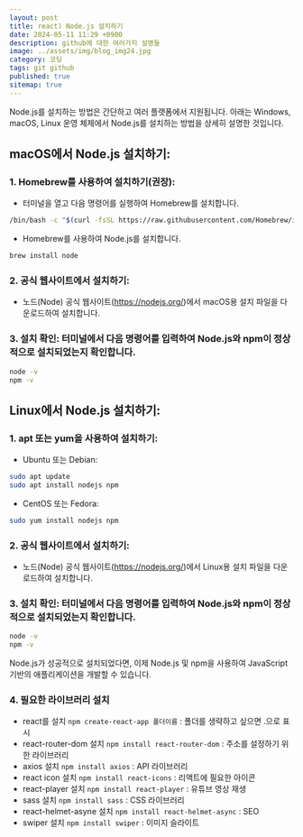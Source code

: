 ```yaml
---
layout: post
title: react) Node.js 설치하기
date: 2024-05-11 11:29 +0900
description: github에 대한 여러가지 설명들
image: ../assets/img/blog_img24.jpg
category: 코딩
tags: git github
published: true
sitemap: true
---
```


Node.js를 설치하는 방법은 간단하고 여러 플랫폼에서 지원됩니다. 아래는 Windows, macOS, Linux 운영 체제에서 Node.js를 설치하는 방법을 상세히 설명한 것입니다.

## macOS에서 Node.js 설치하기:
### 1. Homebrew를 사용하여 설치하기(권장):

- 터미널을 열고 다음 명령어를 실행하여 Homebrew를 설치합니다.

````bash
/bin/bash -c "$(curl -fsSL https://raw.githubusercontent.com/Homebrew/install/HEAD/install.sh)"
````

- Homebrew를 사용하여 Node.js를 설치합니다.

````bash
brew install node
````

### 2. 공식 웹사이트에서 설치하기:

- 노드(Node) 공식 웹사이트(https://nodejs.org/)에서 macOS용 설치 파일을 다운로드하여 설치합니다.

### 3. 설치 확인: 터미널에서 다음 명령어를 입력하여 Node.js와 npm이 정상적으로 설치되었는지 확인합니다.

````bash
node -v
npm -v
````

## Linux에서 Node.js 설치하기:
### 1. apt 또는 yum을 사용하여 설치하기:

- Ubuntu 또는 Debian:

````bash
sudo apt update
sudo apt install nodejs npm
````

- CentOS 또는 Fedora:

````bash
sudo yum install nodejs npm
````
### 2. 공식 웹사이트에서 설치하기:

- 노드(Node) 공식 웹사이트(https://nodejs.org/)에서 Linux용 설치 파일을 다운로드하여 설치합니다.

### 3. 설치 확인: 터미널에서 다음 명령어를 입력하여 Node.js와 npm이 정상적으로 설치되었는지 확인합니다.

````bash
node -v
npm -v
````

Node.js가 성공적으로 설치되었다면, 이제 Node.js 및 npm을 사용하여 JavaScript 기반의 애플리케이션을 개발할 수 있습니다.

### 4. 필요한 라이브러리 설치
- react를 설치 `npm create-react-app 폴더이름` : 폴더를 생략하고 싶으면 .으로 표시
- react-router-dom 설치 `npm install react-router-dom` : 주소를 설정하기 위한 라이브러리
- axios 설치 `npm install axios` : API 라이브러리
- react icon 설치 `npm install react-icons` : 리액트에 필요한 아이콘 
- react-player 설치 `npm install react-player` : 유튜브 영상 재생
- sass 설치 `npm install sass` : CSS 라이브러리
- react-helmet-asyne 설치 `npm install react-helmet-async` : SEO
- swiper 설치 `npm install swiper` : 이미지 슬라이트









